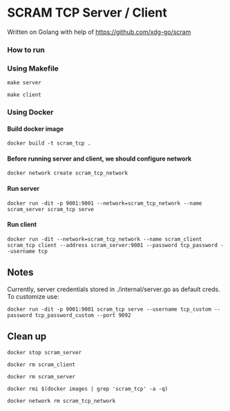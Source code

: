 # SCRAM TCP Server / Client

Written on Golang with help of https://github.com/xdg-go/scram

### How to run

### Using Makefile

``make server``

``make client``

### Using Docker

#### Build docker image

``docker build -t scram_tcp .``

#### Before running server and client, we should configure network

``docker network create scram_tcp_network``

#### Run server

``docker run -dit -p 9001:9001 --network=scram_tcp_network --name scram_server scram_tcp serve``

#### Run client

``docker run -dit --network=scram_tcp_network --name scram_client scram_tcp client --address scram_server:9001 --password tcp_password --username tcp``

## Notes

Currently, server credentials stored in ./internal/server.go as default creds. To customize use:

``docker run -dit -p 9001:9001 scram_tcp serve --username tcp_custom --password tcp_password_custom --port 9092``

## Clean up

``docker stop scram_server``

``docker rm scram_client``

``docker rm scram_server``

``docker rmi $(docker images | grep 'scram_tcp' -a -q)``

``docker network rm scram_tcp_network``

